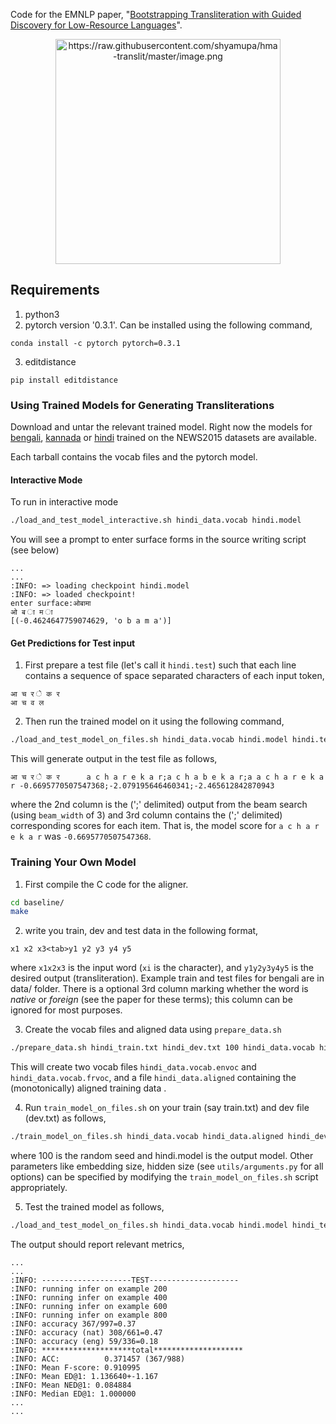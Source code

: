 Code for the EMNLP paper, "[Bootstrapping Transliteration with Guided Discovery for Low-Resource Languages](http://shyamupa.com/papers/UKR18.pdf)".

<p align="center">
<img src="https://raw.githubusercontent.com/shyamupa/hma-translit/master/image.png" alt="https://raw.githubusercontent.com/shyamupa/hma-translit/master/image.png" height="360">
</p>

## Requirements

1. python3
2. pytorch version '0.3.1'. Can be installed using the following command,
```
conda install -c pytorch pytorch=0.3.1
```
3. editdistance
```
pip install editdistance
```

### Using Trained Models for Generating Transliterations

Download and untar the relevant trained model.
Right now the models for [bengali](http://bilbo.cs.illinois.edu/~upadhya3/bengali.tar.gz), [kannada](http://bilbo.cs.illinois.edu/~upadhya3/kannada.tar.gz) or [hindi](http://bilbo.cs.illinois.edu/~upadhya3/hindi.tar.gz) trained on the NEWS2015 datasets are available. 

Each tarball contains the vocab files and the pytorch model.

#### Interactive Mode
To run in interactive mode

```bash
./load_and_test_model_interactive.sh hindi_data.vocab hindi.model
```
You will see a prompt to enter surface forms in the source writing script (see below)
```
...
...
:INFO: => loading checkpoint hindi.model
:INFO: => loaded checkpoint!
enter surface:ओबामा
ओ ब ा म ा
[(-0.4624647759074629, 'o b a m a')]
```

#### Get Predictions for Test input
1. First prepare a test file (let's call it `hindi.test`) such that each line contains a sequence of space separated characters of each input token,

```
आ च र े क र
आ च व ल
```

2. Then run the trained model on it using the following command,
```bash
./load_and_test_model_on_files.sh hindi_data.vocab hindi.model hindi.test hindi.test.out
```
This will generate output in the test file as follows,

```
आ च र े क र      a c h a r e k a r;a c h a b e k a r;a a c h a r e k a r -0.6695770507547368;-2.079195646460341;-2.465612842870943
``` 

where the 2nd column is the (';' delimited) output from the beam search (using `beam_width` of 3) and 3rd column contains the (';' delimited) corresponding scores for each item. 
That is, the model score for `a c h a r e k a r` was  `-0.6695770507547368`. 

### Training Your Own Model

1. First compile the C code for the aligner.
```bash
cd baseline/
make
```

2. write you train, dev and test data in the following format, 

```
x1 x2 x3<tab>y1 y2 y3 y4 y5
```
where `x1x2x3` is the input word (`xi` is the character), and `y1y2y3y4y5` is the desired output (transliteration). Example train and test files for bengali are in data/ folder. There is a optional 3rd column marking whether the word is *native* or *foreign* (see the paper for these terms); this column can be ignored for most purposes. 


3. Create the vocab files and aligned data using `prepare_data.sh`

```bash
./prepare_data.sh hindi_train.txt hindi_dev.txt 100 hindi_data.vocab hindi_data.aligned  
```

This will create two vocab files `hindi_data.vocab.envoc` and `hindi_data.vocab.frvoc`, and a file `hindi_data.aligned` containing the (monotonically) aligned training data .


4. Run `train_model_on_files.sh` on your train (say train.txt) and dev file (dev.txt) as follows,

```bash
./train_model_on_files.sh hindi_data.vocab hindi_data.aligned hindi_dev.txt 100 hindi.model
```

where 100 is the random seed and hindi.model is the output model. 
Other parameters like embedding size, hidden size (see `utils/arguments.py` for all options) can be specified by modifying the `train_model_on_files.sh` script appropriately.

5. Test the trained model as follows,

```bash
./load_and_test_model_on_files.sh hindi_data.vocab hindi.model hindi_test.txt output.txt
```

The output should report relevant metrics,

```
...
...
:INFO: --------------------TEST--------------------
:INFO: running infer on example 200
:INFO: running infer on example 400
:INFO: running infer on example 600
:INFO: running infer on example 800
:INFO: accuracy 367/997=0.37
:INFO: accuracy (nat) 308/661=0.47
:INFO: accuracy (eng) 59/336=0.18
:INFO: ********************total********************
:INFO: ACC:          0.371457 (367/988)
:INFO: Mean F-score: 0.910995
:INFO: Mean ED@1: 1.136640+-1.167
:INFO: Mean NED@1: 0.084884
:INFO: Median ED@1: 1.000000
...
...
```
